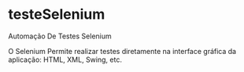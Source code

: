 # testeSelenium

Automação De Testes Selenium


O Selenium Permite realizar testes diretamente na interface gráfica da aplicação: HTML, XML, Swing, etc.
